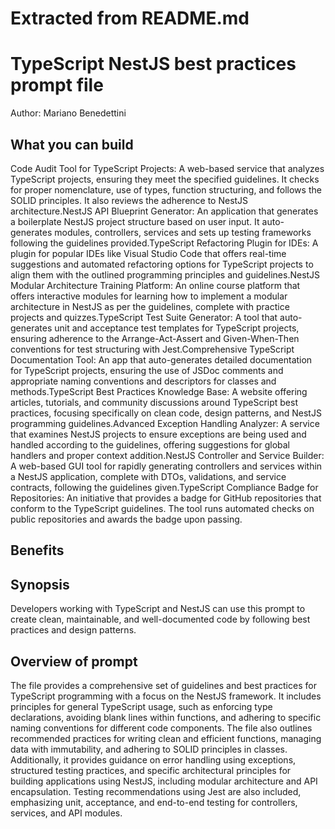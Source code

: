 # Extracted from README.md

# TypeScript NestJS best practices  prompt file

Author: Mariano Benedettini

## What you can build
Code Audit Tool for TypeScript Projects: A web-based service that analyzes TypeScript projects, ensuring they meet the specified guidelines. It checks for proper nomenclature, use of types, function structuring, and follows the SOLID principles. It also reviews the adherence to NestJS architecture.NestJS API Blueprint Generator: An application that generates a boilerplate NestJS project structure based on user input. It auto-generates modules, controllers, services and sets up testing frameworks following the guidelines provided.TypeScript Refactoring Plugin for IDEs: A plugin for popular IDEs like Visual Studio Code that offers real-time suggestions and automated refactoring options for TypeScript projects to align them with the outlined programming principles and guidelines.NestJS Modular Architecture Training Platform: An online course platform that offers interactive modules for learning how to implement a modular architecture in NestJS as per the guidelines, complete with practice projects and quizzes.TypeScript Test Suite Generator: A tool that auto-generates unit and acceptance test templates for TypeScript projects, ensuring adherence to the Arrange-Act-Assert and Given-When-Then conventions for test structuring with Jest.Comprehensive TypeScript Documentation Tool: An app that auto-generates detailed documentation for TypeScript projects, ensuring the use of JSDoc comments and appropriate naming conventions and descriptors for classes and methods.TypeScript Best Practices Knowledge Base: A website offering articles, tutorials, and community discussions around TypeScript best practices, focusing specifically on clean code, design patterns, and NestJS programming guidelines.Advanced Exception Handling Analyzer: A service that examines NestJS projects to ensure exceptions are being used and handled according to the guidelines, offering suggestions for global handlers and proper context addition.NestJS Controller and Service Builder: A web-based GUI tool for rapidly generating controllers and services within a NestJS application, complete with DTOs, validations, and service contracts, following the guidelines given.TypeScript Compliance Badge for Repositories: An initiative that provides a badge for GitHub repositories that conform to the TypeScript guidelines. The tool runs automated checks on public repositories and awards the badge upon passing.

## Benefits


## Synopsis
Developers working with TypeScript and NestJS can use this prompt to create clean, maintainable, and well-documented code by following best practices and design patterns.

## Overview of  prompt
The  file provides a comprehensive set of guidelines and best practices for TypeScript programming with a focus on the NestJS framework. It includes principles for general TypeScript usage, such as enforcing type declarations, avoiding blank lines within functions, and adhering to specific naming conventions for different code components. The file also outlines recommended practices for writing clean and efficient functions, managing data with immutability, and adhering to SOLID principles in classes. Additionally, it provides guidance on error handling using exceptions, structured testing practices, and specific architectural principles for building applications using NestJS, including modular architecture and API encapsulation. Testing recommendations using Jest are also included, emphasizing unit, acceptance, and end-to-end testing for controllers, services, and API modules.


